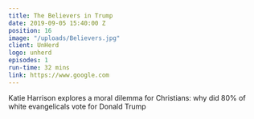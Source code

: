```yaml
---
title: The Believers in Trump
date: 2019-09-05 15:40:00 Z
position: 16
image: "/uploads/Believers.jpg"
client: UnHerd
logo: unherd
episodes: 1
run-time: 32 mins
link: https://www.google.com
---
```


Katie Harrison explores a moral dilemma for Christians: why did 80% of white evangelicals vote for Donald Trump